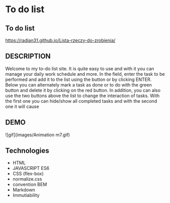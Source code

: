 # To do list
## To do list
https://radian31.github.io/Lista-rzeczy-do-zrobienia/

## DESCRIPTION
Welcome to my to-do list site. It is quite easy to use and with it you can manage your daily work schedule and more. In the field, enter the task to be performed and add it to the list using the button or by clicking ENTER. Below you can alternately mark a task as done or to do with the green button and delete it by clicking on the red button. In addition, you can also use the two buttons above the list to change the interaction of tasks. With the first one you can hide/show all completed tasks and with the second one it will cause

## DEMO  
![gif](images/Animation m7.gif)

## Technologies

- HTML
- JAVASCRIPT ES6
- CSS (flex-box)
- normalize.css
- convention BEM
- Markdown
- Immutiability
